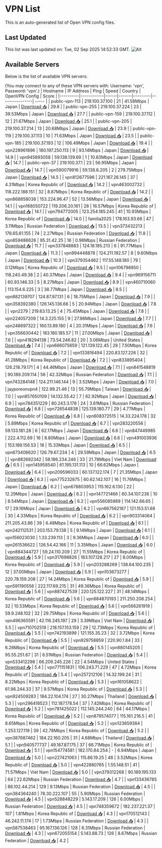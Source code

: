 # VPN List

This is an auto-generated list of Open VPN config files.

## Last Updated

This list was last updated on: Tue, 02 Sep 2025 14:52:33 GMT.
![Alt](https://repobeats.axiom.co/api/embed/186b98318ef1479477931607c1ad7d823f12451f.svg "Repobeats analytics image")

## Available Servers

Below is the list of available VPN servers:

(You may connect to any of these VPN servers with: Username: 'vpn', Password: 'vpn'.)
| Hostname | IP Address | Ping | Speed | Country | OpenVPN Config | Score |
|----------|------------|------|-------|---------|----------------| ----- |
| public-vpn-113 | 219.100.37.100 | 21 | 41.58Mbps | Japan | [Download 📥](./configs/server_0_JP.ovpn) | 29.8 |
| public-vpn-255 | 219.100.37.224 | 23 | 39.53Mbps | Japan | [Download 📥](./configs/server_1_JP.ovpn) | 27.7 |
| public-vpn-159 | 219.100.37.112 | 12 | 21.67Mbps | Japan | [Download 📥](./configs/server_2_JP.ovpn) | 25.1 |
| public-vpn-205 | 219.100.37.214 | 13 | 20.68Mbps | Japan | [Download 📥](./configs/server_3_JP.ovpn) | 23.9 |
| public-vpn-119 | 219.100.37.113 | 10 | 71.63Mbps | Japan | [Download 📥](./configs/server_4_JP.ovpn) | 23.5 |
| public-vpn-185 | 219.100.37.193 | 12 | 106.49Mbps | Japan | [Download 📥](./configs/server_5_JP.ovpn) | 19.4 |
| vpn228961896 | 180.197.250.113 | 9 | 93.14Mbps | Japan | [Download 📥](./configs/server_6_JP.ovpn) | 14.9 |
| vpn945893058 | 59.138.139.69 | 1 | 10.83Mbps | Japan | [Download 📥](./configs/server_7_JP.ovpn) | 14.7 |
| public-vpn-37 | 219.100.37.1 | 23 | 56.95Mbps | Japan | [Download 📥](./configs/server_8_JP.ovpn) | 14.7 |
| vpn590079916 | 59.138.6.205 | 2 | 279.75Mbps | Japan | [Download 📥](./configs/server_9_JP.ovpn) | 14.5 |
| vpn812677596 | 221.167.26.145 | 37 | 4.31Mbps | Korea Republic of | [Download 📥](./configs/server_10_KR.ovpn) | 14.2 |
| vpn463002732 | 118.222.188.151 | 32 | 8.87Mbps | Korea Republic of | [Download 📥](./configs/server_11_KR.ovpn) | 14.2 |
| vpn868858038 | 153.224.96.47 | 52 | 13.56Mbps | Japan | [Download 📥](./configs/server_12_JP.ovpn) | 14.1 |
| vpn168050722 | 119.206.20.161 | 28 | 16.57Mbps | Korea Republic of | [Download 📥](./configs/server_13_KR.ovpn) | 14.1 |
| vpn794772005 | 123.254.185.245 | 41 | 10.93Mbps | Korea Republic of | [Download 📥](./configs/server_14_KR.ovpn) | 14.0 |
| familia2025 | 178.163.93.66 | 47 | 3.11Mbps | Russian Federation | [Download 📥](./configs/server_15_RU.ovpn) | 13.5 |
| vpn373432213 | 176.65.61.155 | 74 | 2.27Mbps | Russian Federation | [Download 📥](./configs/server_16_RU.ovpn) | 11.8 |
| vpn859486626 | 95.31.42.25 | 16 | 0.98Mbps | Russian Federation | [Download 📥](./configs/server_17_RU.ovpn) | 11.7 |
| vpn337848883 | 124.18.185.213 | 6 | 91.77Mbps | Japan | [Download 📥](./configs/server_18_JP.ovpn) | 11.3 |
| vpn994448878 | 124.211.192.57 | 8 | 9.60Mbps | Japan | [Download 📥](./configs/server_19_JP.ovpn) | 10.3 |
| vpn379354462 | 117.55.148.180 | 79 | 0.12Mbps | Korea Republic of | [Download 📥](./configs/server_20_KR.ovpn) | 9.5 |
| vpn106798950 | 118.240.49.38 | 2 | 40.37Mbps | Japan | [Download 📥](./configs/server_21_JP.ovpn) | 9.4 |
| vpn969156711 | 60.93.146.33 | 5 | 8.27Mbps | Japan | [Download 📥](./configs/server_22_JP.ovpn) | 8.9 |
| vpn460710060 | 113.154.6.225 | 3 | 38.77Mbps | Japan | [Download 📥](./configs/server_23_JP.ovpn) | 8.5 |
| vpn882139707 | 124.87.97.131 | 6 | 18.75Mbps | Japan | [Download 📥](./configs/server_24_JP.ovpn) | 7.9 |
| vpn358392380 | 126.145.136.66 | 5 | 20.94Mbps | Japan | [Download 📥](./configs/server_25_JP.ovpn) | 7.8 |
| vpn2279 | 219.63.13.25 | 4 | 75.45Mbps | Japan | [Download 📥](./configs/server_26_JP.ovpn) | 7.8 |
| vpn224057209 | 14.3.225.155 | 9 | 27.98Mbps | Japan | [Download 📥](./configs/server_27_JP.ovpn) | 7.7 |
| vpn248697322 | 160.13.89.180 | 4 | 20.31Mbps | Japan | [Download 📥](./configs/server_28_JP.ovpn) | 7.6 |
| vpn356630442 | 183.180.185.57 | 11 | 27.00Mbps | Japan | [Download 📥](./configs/server_29_JP.ovpn) | 7.6 |
| vpn418294138 | 73.54.246.82 | 20 | 3.06Mbps | United States | [Download 📥](./configs/server_30_US.ovpn) | 7.4 |
| vpn666075659 | 121.139.122.45 | 28 | 7.50Mbps | Korea Republic of | [Download 📥](./configs/server_31_KR.ovpn) | 7.2 |
| vpn133816494 | 220.83.127.226 | 32 | 41.28Mbps | Korea Republic of | [Download 📥](./configs/server_32_KR.ovpn) | 7.2 |
| vpn833895404 | 126.218.79.171 | 4 | 44.46Mbps | Japan | [Download 📥](./configs/server_33_JP.ovpn) | 7.1 |
| vpn841548819 | 90.189.209.114 | 56 | 42.32Mbps | Russian Federation | [Download 📥](./configs/server_34_RU.ovpn) | 7.1 |
| vpn743284148 | 124.211.146.144 | 9 | 3.52Mbps | Japan | [Download 📥](./configs/server_35_JP.ovpn) | 7.0 |
| jayporeonvpn4 | 122.99.21.46 | 13 | 55.79Mbps | Taiwan | [Download 📥](./configs/server_36_TW.ovpn) | 7.0 |
| vpn857650109 | 14.132.55.42 | 7 | 62.92Mbps | Japan | [Download 📥](./configs/server_37_JP.ovpn) | 6.9 |
| vpn784351229 | 80.243.3.178 | 24 | 3.61Mbps | Russian Federation | [Download 📥](./configs/server_38_RU.ovpn) | 6.8 |
| vpn726544838 | 125.139.180.77 | 29 | 4.77Mbps | Korea Republic of | [Download 📥](./configs/server_39_KR.ovpn) | 6.8 |
| vpn608372515 | 14.33.224.178 | 32 | 5.89Mbps | Korea Republic of | [Download 📥](./configs/server_40_KR.ovpn) | 6.7 |
| vpn283220556 | 59.133.181.28 | 6 | 62.17Mbps | Japan | [Download 📥](./configs/server_41_JP.ovpn) | 6.6 |
| vpn847449985 | 222.4.112.69 | 16 | 8.80Mbps | Japan | [Download 📥](./configs/server_42_JP.ovpn) | 6.6 |
| vpn491003936 | 153.189.156.53 | 18 | 15.33Mbps | Japan | [Download 📥](./configs/server_43_JP.ovpn) | 6.5 |
| vpn673406620 | 126.79.67.234 | 4 | 29.59Mbps | Japan | [Download 📥](./configs/server_44_JP.ovpn) | 6.5 |
| vpn882682342 | 58.186.234.246 | 33 | 21.78Mbps | Viet Nam | [Download 📥](./configs/server_45_VN.ovpn) | 6.5 |
| vpn145958540 | 61.195.131.113 | 10 | 66.62Mbps | Japan | [Download 📥](./configs/server_46_JP.ovpn) | 6.4 |
| vpn209596033 | 60.137.122.174 | 7 | 21.35Mbps | Japan | [Download 📥](./configs/server_47_JP.ovpn) | 6.3 |
| vpn775232875 | 60.62.142.107 | 16 | 11.76Mbps | Japan | [Download 📥](./configs/server_48_JP.ovpn) | 6.2 |
| vpn678803953 | 115.162.6.130 | 22 | 12.29Mbps | Japan | [Download 📥](./configs/server_49_JP.ovpn) | 6.2 |
| vpn147721466 | 60.34.107.236 | 10 | 8.54Mbps | Japan | [Download 📥](./configs/server_50_JP.ovpn) | 6.2 |
| vpn556085989 | 114.142.66.65 | 17 | 29.16Mbps | Japan | [Download 📥](./configs/server_51_JP.ovpn) | 6.2 |
| vpn667562187 | 121.153.51.68 | 30 | 4.33Mbps | Korea Republic of | [Download 📥](./configs/server_52_KR.ovpn) | 6.2 |
| vpn903314064 | 211.205.43.86 | 39 | 6.48Mbps | Korea Republic of | [Download 📥](./configs/server_53_KR.ovpn) | 6.1 |
| vpn242112531 | 203.153.79.138 | 5 | 9.14Mbps | Japan | [Download 📥](./configs/server_54_JP.ovpn) | 6.1 |
| vpn156023030 | 1.33.239.113 | 3 | 9.36Mbps | Japan | [Download 📥](./configs/server_55_JP.ovpn) | 6.0 |
| vpn261536622 | 126.54.42.166 | 11 | 3.35Mbps | Japan | [Download 📥](./configs/server_56_JP.ovpn) | 6.0 |
| vpn884344727 | 59.24.110.209 | 27 | 11.55Mbps | Korea Republic of | [Download 📥](./configs/server_57_KR.ovpn) | 5.9 |
| vpn317698826 | 183.107.128.217 | 27 | 8.00Mbps | Korea Republic of | [Download 📥](./configs/server_58_KR.ovpn) | 5.9 |
| vpn203288269 | 138.64.100.235 | 12 | 37.00Mbps | Japan | [Download 📥](./configs/server_59_JP.ovpn) | 5.9 |
| vpn103673277 | 220.78.159.208 | 27 | 14.24Mbps | Korea Republic of | [Download 📥](./configs/server_60_KR.ovpn) | 5.9 |
| vpn591190556 | 222.117.69.215 | 31 | 49.36Mbps | Korea Republic of | [Download 📥](./configs/server_61_KR.ovpn) | 5.6 |
| vpn887427539 | 220.125.122.227 | 31 | 48.14Mbps | Korea Republic of | [Download 📥](./configs/server_62_KR.ovpn) | 5.6 |
| vpn684870193 | 211.250.208.254 | 32 | 10.53Mbps | Korea Republic of | [Download 📥](./configs/server_63_KR.ovpn) | 5.6 |
| vpn566261919 | 59.9.248.102 | 32 | 29.75Mbps | Korea Republic of | [Download 📥](./configs/server_64_KR.ovpn) | 5.6 |
| vpn496365591 | 42.116.245.197 | 29 | 3.39Mbps | Viet Nam | [Download 📥](./configs/server_65_VN.ovpn) | 5.5 |
| vpn710702519 | 218.157.153.159 | 29 | 12.73Mbps | Korea Republic of | [Download 📥](./configs/server_66_KR.ovpn) | 5.5 |
| vpn742193899 | 121.155.35.23 | 32 | 3.72Mbps | Korea Republic of | [Download 📥](./configs/server_67_KR.ovpn) | 5.5 |
| vpn929758859 | 220.90.1.84 | 33 | 6.28Mbps | Korea Republic of | [Download 📥](./configs/server_68_KR.ovpn) | 5.5 |
| vpn880145205 | 95.55.251.67 | 31 | 6.51Mbps | Russian Federation | [Download 📥](./configs/server_69_RU.ovpn) | 5.4 |
| vpn533412298 | 66.209.245.226 | 22 | 4.54Mbps | United States | [Download 📥](./configs/server_70_US.ovpn) | 5.4 |
| vpn771151831 | 106.243.71.229 | 47 | 4.72Mbps | Korea Republic of | [Download 📥](./configs/server_71_KR.ovpn) | 5.4 |
| vpn257212106 | 14.32.199.24 | 31 | 8.22Mbps | Korea Republic of | [Download 📥](./configs/server_72_KR.ovpn) | 5.3 |
| vpn161058622 | 61.96.244.33 | 37 | 9.57Mbps | Korea Republic of | [Download 📥](./configs/server_73_KR.ovpn) | 5.3 |
| vpn924509283 | 184.22.104.174 | 27 | 30.27Mbps | Thailand | [Download 📥](./configs/server_74_TH.ovpn) | 5.3 |
| vpn296418523 | 112.187.178.54 | 37 | 7.42Mbps | Korea Republic of | [Download 📥](./configs/server_75_KR.ovpn) | 5.2 |
| vpn781425022 | 112.145.244.240 | 64 | 44.17Mbps | Korea Republic of | [Download 📥](./configs/server_76_KR.ovpn) | 5.2 |
| vpn879574077 | 115.161.216.5 | 41 | 8.65Mbps | Korea Republic of | [Download 📥](./configs/server_77_KR.ovpn) | 5.2 |
| vpn123659384 | 1.253.127.119 | 39 | 42.78Mbps | Korea Republic of | [Download 📥](./configs/server_78_KR.ovpn) | 5.2 |
| vpn387687462 | 184.22.160.205 | 31 | 4.68Mbps | Thailand | [Download 📥](./configs/server_79_TH.ovpn) | 5.1 |
| vpn940577737 | 49.167.87.175 | 37 | 66.71Mbps | Korea Republic of | [Download 📥](./configs/server_80_KR.ovpn) | 5.1 |
| vpn154774581 | 182.170.84.254 | - | 6.94Mbps | Japan | [Download 📥](./configs/server_81_JP.ovpn) | 5.0 |
| vpn227421063 | 115.86.19.25 | 48 | 3.52Mbps | Korea Republic of | [Download 📥](./configs/server_82_KR.ovpn) | 5.0 |
| vpn422880765 | 1.55.148.51 | 41 | 71.57Mbps | Viet Nam | [Download 📥](./configs/server_83_VN.ovpn) | 5.0 |
| vpn379312268 | 90.189.195.133 | 64 | 22.62Mbps | Russian Federation | [Download 📥](./configs/server_84_RU.ovpn) | 4.7 |
| vpn133436785 | 86.102.44.214 | 129 | 9.13Mbps | Russian Federation | [Download 📥](./configs/server_85_RU.ovpn) | 4.5 |
| vpn384364240 | 78.30.222.107 | 55 | 5.90Mbps | Russian Federation | [Download 📥](./configs/server_86_RU.ovpn) | 4.5 |
| vpn528848229 | 5.143.17.209 | 126 | 6.00Mbps | Russian Federation | [Download 📥](./configs/server_87_RU.ovpn) | 4.5 |
| vpn748359672 | 182.237.221.37 | 107 | 1.81Mbps | Korea Republic of | [Download 📥](./configs/server_88_KR.ovpn) | 4.3 |
| vpn170512143 | 46.242.11.174 | 17 | 1.73Mbps | Russian Federation | [Download 📥](./configs/server_89_RU.ovpn) | 4.3 |
| vpn587538463 | 95.167.136.126 | 128 | 6.31Mbps | Russian Federation | [Download 📥](./configs/server_90_RU.ovpn) | 4.3 |
| vpn672055154 | 5.143.88.73 | 126 | 8.67Mbps | Russian Federation | [Download 📥](./configs/server_91_RU.ovpn) | 4.2 |
